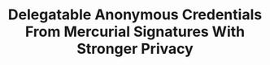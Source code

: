 ---
layout: post
year: 2024
title: "Delegatable Anonymous Credentials From Mercurial Signatures With Stronger Privacy"
authors: Joint work with Scott Griffy, Anna Lysyanskaya, Omid Mir and Daniel Slamanig
venue: "30th Annual International Conference on the Theory and Application of Cryptology and Information Security - ASIACRYPT 2024"
pdf: http://eprint.iacr.org/2024/1216.pdf
web: https://asiacrypt.iacr.org/2024
bib: https://dblp.org/rec/conf/asiacrypt/GriffyLMPS24.html?view=bibtex
github: 
talk: https://iacr.org/submit/files/slides/2024/asiacrypt/asiacrypt2024/88/88_slides.pdf
pub: https://doi.org/10.1007/978-981-96-0888-1_10
---